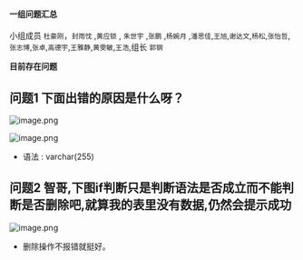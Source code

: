 #### 一组问题汇总

小组成员 `杜豪刚`，`封雨忱` ,`黄应锁` , `朱世宇` ,`张鹏` ,`杨婉月` ,`潘思佳`,`王旭`,`谢达文`,`杨松`,`张怡哲`,`张志博`,`张卓`,`高德宇`,`王雅静`,`黄雯敏`,`王浩`,组长 `郭钢`

**目前存在问题**

## 问题1 下面出错的原因是什么呀？

![image.png](https://upload-images.jianshu.io/upload_images/18300474-02d8c1e332ca968e.png?imageMogr2/auto-orient/strip%7CimageView2/2/w/1240)

![image.png](https://upload-images.jianshu.io/upload_images/18300474-32e4337f948c8745.png?imageMogr2/auto-orient/strip%7CimageView2/2/w/1240)

* 语法  :  varchar(255) 

## 问题2  智哥,下图if判断只是判断语法是否成立而不能判断是否删除吧,就算我的表里没有数据,仍然会提示成功

![image.png](https://upload-images.jianshu.io/upload_images/18300474-1ebc1b577c0775aa.png?imageMogr2/auto-orient/strip%7CimageView2/2/w/1240)

* 删除操作不报错就挺好。